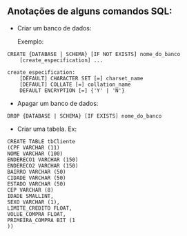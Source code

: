 ## Anotações de alguns comandos SQL:

- Criar um banco de dados:
  
  Exemplo:

```
CREATE {DATABASE | SCHEMA} [IF NOT EXISTS] nome_do_banco
    [create_especification] ...

create_especification:
    [DEFAULT] CHARACTER SET [=] charset_name
    [DEFAULT] COLLATE [=] collation_name
    DEFAULT ENCRYPTION [=] {'Y' | 'N'}
```

- Apagar um banco de dados:

```
DROP {DATABASE | SCHEMA} [IF EXISTS] nome_do_banco
```

- Criar uma tabela. Ex:
  
```
CREATE TABLE tbCliente
(CPF VARCHAR (11)
NOME VARCHAR (100)
ENDERECO1 VARCHAR (150)
ENDERECO2 VARCHAR (150)
BAIRRO VARCHAR (50)
CIDADE VARCHAR (50)
ESTADO VARCHAR (50)
CEP VARCHAR (8)
IDADE SMALLINT,
SEXO VARCHAR (1),
LIMITE_CREDITO FLOAT,
VOLUE_COMPRA FLOAT,
PRIMEIRA_COMPRA BIT (1
))
```
